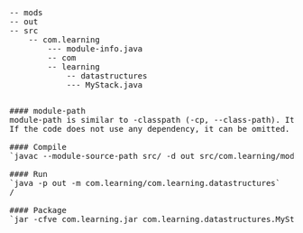 <pre>
-- mods
-- out
-- src
	-- com.learning
		--- module-info.java
		-- com
		-- learning
			-- datastructures
			--- MyStack.java
<pre>

#### module-path
module-path is similar to -classpath (-cp, --class-path). It is used to express dependencies.
If the code does not use any dependency, it can be omitted.

#### Compile
`javac --module-source-path src/ -d out src/com.learning/module-info.java src/com.learning/com/learning/datastructures/MyStack.java`

#### Run
`java -p out -m com.learning/com.learning.datastructures`
<modulename>/<classname>

#### Package
`jar -cfve com.learning.jar com.learning.datastructures.MyStack -C out/com.learning/ .`

